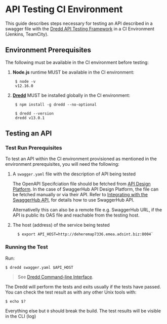 # API Testing CI Environment

This guide describes steps necessary for testing an API described in a swagger file with the [Dredd API Testing Framework](https://github.com/apiaryio/dredd) in a CI Environment \(Jenkins, TeamCity\).

## Environment Prerequisites

The following must be available in the CI environment before testing:

1. **Node.js** runtime MUST be available in the CI environment:

   ```text
    $ node -v
    v12.16.0
   ```

3. [**Dredd**](https://github.com/apiaryio/dredd) MUST be installed globally in the CI environment:

   ```text
    $ npm install -g dredd --no-optional
   ```

   ```text
    $ dredd --version
    dredd v13.0.1
   ```

## Testing an API

### Test Run Prerequisites

To test an API within the CI environment provisioned as mentioned in the environment prerequisites, you will need the following:

1. A `swagger.yaml` file with the description of API being tested

   The OpenAPI Specifciation file should be fetched from [API Design Platform](design-plaform.md). In the case of SwaggerHub API Design Platform, the file can be fetched manually or via their API. Refer to [Integrating with the SwaggerHub API](https://swagger.io/blog/api-development/integrating-with-the-swaggerhub-api/), for details how to use SwaggerHub API.

   Alternativelly this can also be a remote file e.g. SwaggerHub URL, if the API is public its OAS file and reachable from the testing host.

2. The host \(address\) of the service being tested

   ```text
     $ export API_HOST=http://deheremap7336.emea.adsint.biz:8004`
   ```

### Running the Test

Run:

```text
$ dredd swagger.yaml $API_HOST
```

> See [Dredd Command-line Interface](https://dredd.readthedocs.io/en/latest/usage-cli/).

The Dredd will perform the tests and exits usually if the tests have passed. You can check the test result as with any other Unix tools with:

```text
$ echo $?
```

Everything else but `0` should break the build. The test results will be visible in the CLI \(log\)
